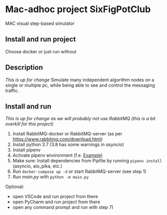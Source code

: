 # Mac-adhoc project SixFigPotClub
MAC visual step-based simulator

## Install and run project
Choose docker or just run without

## Description
_This is up for change_
Simulate many independent algorithm nodes on a single or multiple pc, while being able to see and control the messaging traffic.

## Install and run
_This is up for change as we will probably not use RabbitMQ (this is a bit overkill for this project)_
1) Install RabbitMQ-docker or RabbitMQ-server (as per https://www.rabbitmq.com/download.html)
2) Install python 3.7 (3.8 has some warnings in _asyncio_)
3) Install pipenv
4) Activate pipenv environment (f.e. [Example](https://thoughtbot.com/blog/how-to-manage-your-python-projects-with-pipenv))
5) Make sure: Install dependencies from Pipfile by running `pipenv install` (asyncio, aio_pika, etc.)
6) Run `docker-compose up -d` or start RabbitMQ-server (see step 1)
7) Run _main.py_ with `python -m main.py`

Optional:  
- open VSCode and run project from there
- open PyCharm and run project from there
- open any command prompt and run with step 7)
